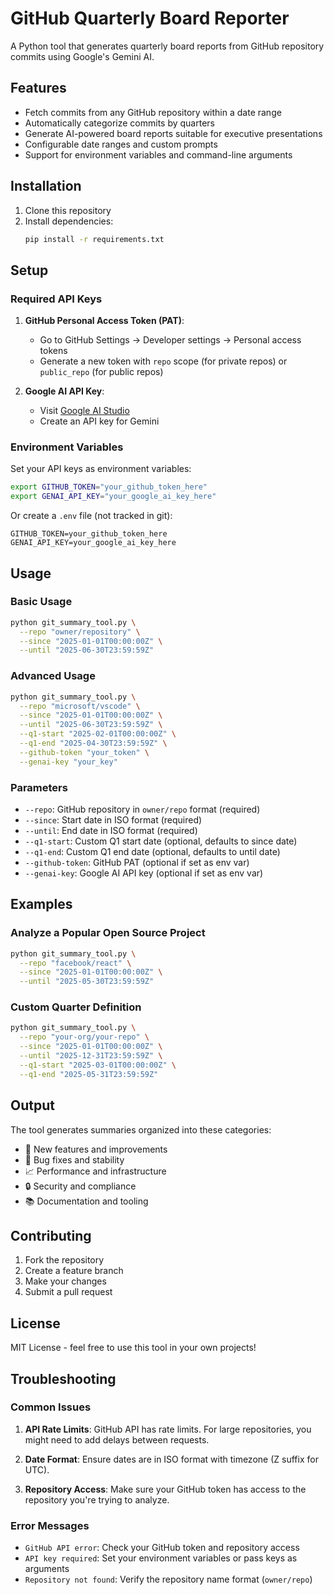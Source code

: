 # GitHub Quarterly Board Reporter

A Python tool that generates quarterly board reports from GitHub repository commits using Google's Gemini AI.

## Features

- Fetch commits from any GitHub repository within a date range
- Automatically categorize commits by quarters
- Generate AI-powered board reports suitable for executive presentations
- Configurable date ranges and custom prompts
- Support for environment variables and command-line arguments

## Installation

1. Clone this repository
2. Install dependencies:
   ```bash
   pip install -r requirements.txt
   ```

## Setup

### Required API Keys

1. **GitHub Personal Access Token (PAT)**:
   - Go to GitHub Settings → Developer settings → Personal access tokens
   - Generate a new token with `repo` scope (for private repos) or `public_repo` (for public repos)

2. **Google AI API Key**:
   - Visit [Google AI Studio](https://makersuite.google.com/app/apikey)
   - Create an API key for Gemini

### Environment Variables

Set your API keys as environment variables:

```bash
export GITHUB_TOKEN="your_github_token_here"
export GENAI_API_KEY="your_google_ai_key_here"
```

Or create a `.env` file (not tracked in git):
```
GITHUB_TOKEN=your_github_token_here
GENAI_API_KEY=your_google_ai_key_here
```

## Usage

### Basic Usage

```bash
python git_summary_tool.py \
  --repo "owner/repository" \
  --since "2025-01-01T00:00:00Z" \
  --until "2025-06-30T23:59:59Z"
```

### Advanced Usage

```bash
python git_summary_tool.py \
  --repo "microsoft/vscode" \
  --since "2025-01-01T00:00:00Z" \
  --until "2025-06-30T23:59:59Z" \
  --q1-start "2025-02-01T00:00:00Z" \
  --q1-end "2025-04-30T23:59:59Z" \
  --github-token "your_token" \
  --genai-key "your_key"
```

### Parameters

- `--repo`: GitHub repository in `owner/repo` format (required)
- `--since`: Start date in ISO format (required)
- `--until`: End date in ISO format (required)
- `--q1-start`: Custom Q1 start date (optional, defaults to since date)
- `--q1-end`: Custom Q1 end date (optional, defaults to until date)
- `--github-token`: GitHub PAT (optional if set as env var)
- `--genai-key`: Google AI API key (optional if set as env var)

## Examples

### Analyze a Popular Open Source Project

```bash
python git_summary_tool.py \
  --repo "facebook/react" \
  --since "2025-01-01T00:00:00Z" \
  --until "2025-05-30T23:59:59Z"
```

### Custom Quarter Definition

```bash
python git_summary_tool.py \
  --repo "your-org/your-repo" \
  --since "2025-01-01T00:00:00Z" \
  --until "2025-12-31T23:59:59Z" \
  --q1-start "2025-03-01T00:00:00Z" \
  --q1-end "2025-05-31T23:59:59Z"
```

## Output

The tool generates summaries organized into these categories:

- 🚀 New features and improvements
- 🐛 Bug fixes and stability
- 📈 Performance and infrastructure
- 🔒 Security and compliance
- 📚 Documentation and tooling

## Contributing

1. Fork the repository
2. Create a feature branch
3. Make your changes
4. Submit a pull request

## License

MIT License - feel free to use this tool in your own projects!

## Troubleshooting

### Common Issues

1. **API Rate Limits**: GitHub API has rate limits. For large repositories, you might need to add delays between requests.

2. **Date Format**: Ensure dates are in ISO format with timezone (Z suffix for UTC).

3. **Repository Access**: Make sure your GitHub token has access to the repository you're trying to analyze.

### Error Messages

- `GitHub API error`: Check your GitHub token and repository access
- `API key required`: Set your environment variables or pass keys as arguments
- `Repository not found`: Verify the repository name format (`owner/repo`)
